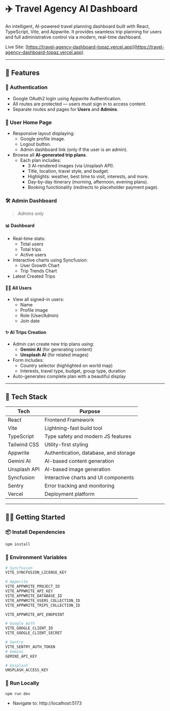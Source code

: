 # ✈️ Travel Agency AI Dashboard

An intelligent, AI-powered travel planning dashboard built with React, TypeScript, Vite, and Appwrite. It provides seamless trip planning for users and full administrative control via a modern, real-time dashboard.

Live Site: [https://travel-agency-dashboard-topaz.vercel.app](https://travel-agency-dashboard-topaz.vercel.app)

---

## 🚀 Features

### 🔐 Authentication

- Google OAuth2 login using Appwrite Authentication.
- All routes are protected — users must sign in to access content.
- Separate routes and pages for **Users** and **Admins**.

### 👤 User Home Page

- Responsive layout displaying:
  - Google profile image.
  - Logout button.
  - Admin dashboard link (only if the user is an admin).
- Browse all **AI-generated trip plans**.
  - Each plan includes:
    - 3 AI-rendered images (via Unsplash API).
    - Title, location, travel style, and budget.
    - Highlights: weather, best time to visit, interests, and more.
    - Day-by-day itinerary (morning, afternoon, evening plans).
    - Booking functionality (redirects to placeholder payment page).

### 🛠 Admin Dashboard

> _Admins only_

#### 📊 Dashboard

- Real-time stats:
  - Total users
  - Total trips
  - Active users
- Interactive charts using Syncfusion:
  - User Growth Chart
  - Trip Trends Chart
- Latest Created Trips

#### 🧑‍💼 All Users

- View all signed-in users:
  - Name
  - Profile image
  - Role (User/Admin)
  - Join date

#### ✨ AI Trips Creation

- Admin can create new trip plans using:
  - **Gemini AI** (for generating content)
  - **Unsplash AI** (for related images)
- Form includes:
  - Country selector (highlighted on world map)
  - Interests, travel type, budget, group type, duration
- Auto-generates complete plan with a beautiful display

---

## 💾 Tech Stack

| Tech         | Purpose                               |
| ------------ | ------------------------------------- |
| React        | Frontend Framework                    |
| Vite         | Lightning-fast build tool             |
| TypeScript   | Type safety and modern JS features    |
| Tailwind CSS | Utility-first styling                 |
| Appwrite     | Authentication, database, and storage |
| Gemini AI    | AI-based content generation           |
| Unsplash API | AI-based image generation             |
| Syncfusion   | Interactive charts and UI components  |
| Sentry       | Error tracking and monitoring         |
| Vercel       | Deployment platform                   |

---

## 🧑‍💻 Getting Started

### 📦 Install Dependencies

```bash
npm install
```

### 🔧 Environment Variables

```bash
# Syncfusion
VITE_SYNCFUSION_LICENSE_KEY

# Appwrite
VITE_APPWRITE_PROJECT_ID
VITE_APPWRITE_API_KEY
VITE_APPWRITE_DATABASE_ID
VITE_APPWRITE_USERS_COLLECTION_ID
VITE_APPWRITE_TRIPS_COLLECTION_ID

VITE_APPWRITE_API_ENDPOINT

# Google Auth
VITE_GOOGLE_CLIENT_ID
VITE_GOOGLE_CLIENT_SECRET

# Sentry
VITE_SENTRY_AUTH_TOKEN
# Gemini
GEMINI_API_KEY

# Unsplash
UNSPLASH_ACCESS_KEY

```

### 🏃 Run Locally

```bash
npm run dev
```

- Navigate to: http://localhost:5173
